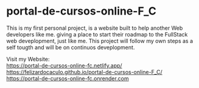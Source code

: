 # portal-de-cursos-online-F_C
This is my first personal project, is a website built to help another Web developers like me. giving a place to start their roadmap to the FullStack web deveplopment, just like me. This project will follow my own steps as a self tougth and will be on continuos deveplopment.


Visit my Website: 
<br>
https://portal-de-cursos-online-fc.netlify.app/
<br>
https://felizardocaculo.github.io/portal-de-cursos-online-F_C/
<br />
https://portal-de-cursos-online-fc.onrender.com


